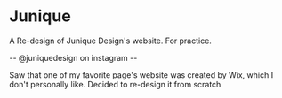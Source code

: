 # Junique
A Re-design of Junique Design's website. For practice.

-- @juniquedesign on instagram -- 

Saw that one of my favorite page's website was created by Wix, which I don't personally like. Decided to re-design it from scratch
